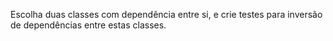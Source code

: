Escolha duas classes com dependência entre si, e crie testes para inversão de dependências entre estas classes.